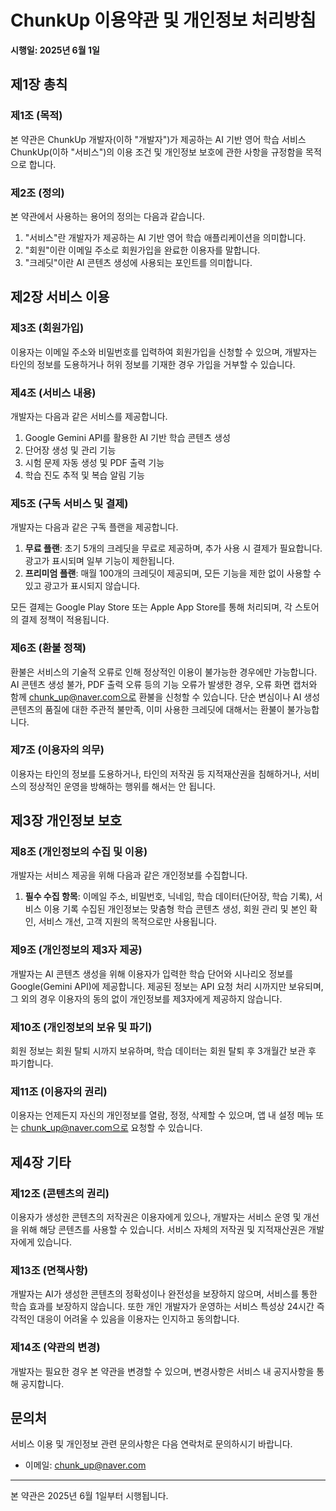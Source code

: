 # ChunkUp 이용약관 및 개인정보 처리방침

**시행일: 2025년 6월 1일**

## 제1장 총칙

### 제1조 (목적)
본 약관은 ChunkUp 개발자(이하 "개발자")가 제공하는 AI 기반 영어 학습 서비스 ChunkUp(이하 "서비스")의 이용 조건 및 개인정보 보호에 관한 사항을 규정함을 목적으로 합니다.

### 제2조 (정의)
본 약관에서 사용하는 용어의 정의는 다음과 같습니다.
1. "서비스"란 개발자가 제공하는 AI 기반 영어 학습 애플리케이션을 의미합니다.
2. "회원"이란 이메일 주소로 회원가입을 완료한 이용자를 말합니다.
3. "크레딧"이란 AI 콘텐츠 생성에 사용되는 포인트를 의미합니다.

## 제2장 서비스 이용

### 제3조 (회원가입)
이용자는 이메일 주소와 비밀번호를 입력하여 회원가입을 신청할 수 있으며, 개발자는 타인의 정보를 도용하거나 허위 정보를 기재한 경우 가입을 거부할 수 있습니다.

### 제4조 (서비스 내용)
개발자는 다음과 같은 서비스를 제공합니다.
1. Google Gemini API를 활용한 AI 기반 학습 콘텐츠 생성
2. 단어장 생성 및 관리 기능
3. 시험 문제 자동 생성 및 PDF 출력 기능
4. 학습 진도 추적 및 복습 알림 기능

### 제5조 (구독 서비스 및 결제)
개발자는 다음과 같은 구독 플랜을 제공합니다.
1. **무료 플랜**: 초기 5개의 크레딧을 무료로 제공하며, 추가 사용 시 결제가 필요합니다. 광고가 표시되며 일부 기능이 제한됩니다.
2. **프리미엄 플랜**: 매월 100개의 크레딧이 제공되며, 모든 기능을 제한 없이 사용할 수 있고 광고가 표시되지 않습니다.

모든 결제는 Google Play Store 또는 Apple App Store를 통해 처리되며, 각 스토어의 결제 정책이 적용됩니다.

### 제6조 (환불 정책)
환불은 서비스의 기술적 오류로 인해 정상적인 이용이 불가능한 경우에만 가능합니다. AI 콘텐츠 생성 불가, PDF 출력 오류 등의 기능 오류가 발생한 경우, 오류 화면 캡처와 함께 chunk_up@naver.com으로 환불을 신청할 수 있습니다. 단순 변심이나 AI 생성 콘텐츠의 품질에 대한 주관적 불만족, 이미 사용한 크레딧에 대해서는 환불이 불가능합니다.

### 제7조 (이용자의 의무)
이용자는 타인의 정보를 도용하거나, 타인의 저작권 등 지적재산권을 침해하거나, 서비스의 정상적인 운영을 방해하는 행위를 해서는 안 됩니다.

## 제3장 개인정보 보호

### 제8조 (개인정보의 수집 및 이용)
개발자는 서비스 제공을 위해 다음과 같은 개인정보를 수집합니다.
1. **필수 수집 항목**: 이메일 주소, 비밀번호, 닉네임, 학습 데이터(단어장, 학습 기록), 서비스 이용 기록
수집된 개인정보는 맞춤형 학습 콘텐츠 생성, 회원 관리 및 본인 확인, 서비스 개선, 고객 지원의 목적으로만 사용됩니다.

### 제9조 (개인정보의 제3자 제공)
개발자는 AI 콘텐츠 생성을 위해 이용자가 입력한 학습 단어와 시나리오 정보를 Google(Gemini API)에 제공합니다. 제공된 정보는 API 요청 처리 시까지만 보유되며, 그 외의 경우 이용자의 동의 없이 개인정보를 제3자에게 제공하지 않습니다.

### 제10조 (개인정보의 보유 및 파기)
회원 정보는 회원 탈퇴 시까지 보유하며, 학습 데이터는 회원 탈퇴 후 3개월간 보관 후 파기합니다.

### 제11조 (이용자의 권리)
이용자는 언제든지 자신의 개인정보를 열람, 정정, 삭제할 수 있으며, 앱 내 설정 메뉴 또는 chunk_up@naver.com으로 요청할 수 있습니다.

## 제4장 기타

### 제12조 (콘텐츠의 권리)
이용자가 생성한 콘텐츠의 저작권은 이용자에게 있으나, 개발자는 서비스 운영 및 개선을 위해 해당 콘텐츠를 사용할 수 있습니다. 서비스 자체의 저작권 및 지적재산권은 개발자에게 있습니다.

### 제13조 (면책사항)
개발자는 AI가 생성한 콘텐츠의 정확성이나 완전성을 보장하지 않으며, 서비스를 통한 학습 효과를 보장하지 않습니다. 또한 개인 개발자가 운영하는 서비스 특성상 24시간 즉각적인 대응이 어려울 수 있음을 이용자는 인지하고 동의합니다.

### 제14조 (약관의 변경)
개발자는 필요한 경우 본 약관을 변경할 수 있으며, 변경사항은 서비스 내 공지사항을 통해 공지합니다.

## 문의처
서비스 이용 및 개인정보 관련 문의사항은 다음 연락처로 문의하시기 바랍니다.
- 이메일: chunk_up@naver.com

---

본 약관은 2025년 6월 1일부터 시행됩니다.
